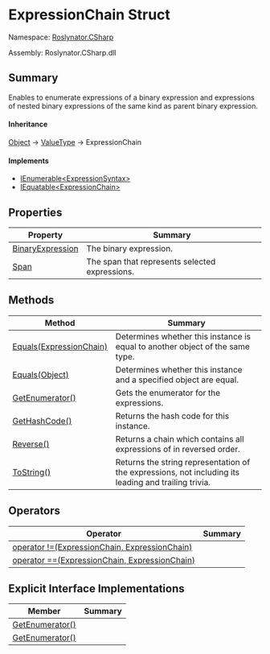 # ExpressionChain Struct

Namespace: [Roslynator.CSharp](../README.md)

Assembly: Roslynator\.CSharp\.dll

## Summary

Enables to enumerate expressions of a binary expression and expressions of nested binary expressions of the same kind as parent binary expression\.

#### Inheritance

[Object](https://docs.microsoft.com/en-us/dotnet/api/system.object) &#x2192; [ValueType](https://docs.microsoft.com/en-us/dotnet/api/system.valuetype) &#x2192; ExpressionChain

#### Implements

* [IEnumerable\<ExpressionSyntax>](https://docs.microsoft.com/en-us/dotnet/api/system.collections.generic.ienumerable-1)
* [IEquatable\<ExpressionChain>](https://docs.microsoft.com/en-us/dotnet/api/system.iequatable-1)

## Properties

| Property | Summary |
| -------- | ------- |
| [BinaryExpression](BinaryExpression/README.md) | The binary expression\. |
| [Span](Span/README.md) | The span that represents selected expressions\. |

## Methods

| Method | Summary |
| ------ | ------- |
| [Equals(ExpressionChain)](Equals/README.md) | Determines whether this instance is equal to another object of the same type\. |
| [Equals(Object)](Equals/README.md) | Determines whether this instance and a specified object are equal\. |
| [GetEnumerator()](GetEnumerator/README.md) | Gets the enumerator for the expressions\. |
| [GetHashCode()](GetHashCode/README.md) | Returns the hash code for this instance\. |
| [Reverse()](Reverse/README.md) | Returns a chain which contains all expressions of  in reversed order\. |
| [ToString()](ToString/README.md) | Returns the string representation of the expressions, not including its leading and trailing trivia\. |

## Operators

| Operator | Summary |
| -------- | ------- |
| [operator !=(ExpressionChain, ExpressionChain)](op_Inequality/README.md) | |
| [operator ==(ExpressionChain, ExpressionChain)](op_Equality/README.md) | |

## Explicit Interface Implementations

| Member | Summary |
| ------ | ------- |
| [GetEnumerator()](System.Collections.Generic.IEnumerable<Microsoft.CodeAnalysis.CSharp.Syntax.ExpressionSyntax>.GetEnumerator/README.md) | |
| [GetEnumerator()](System.Collections.IEnumerable.GetEnumerator/README.md) | |

